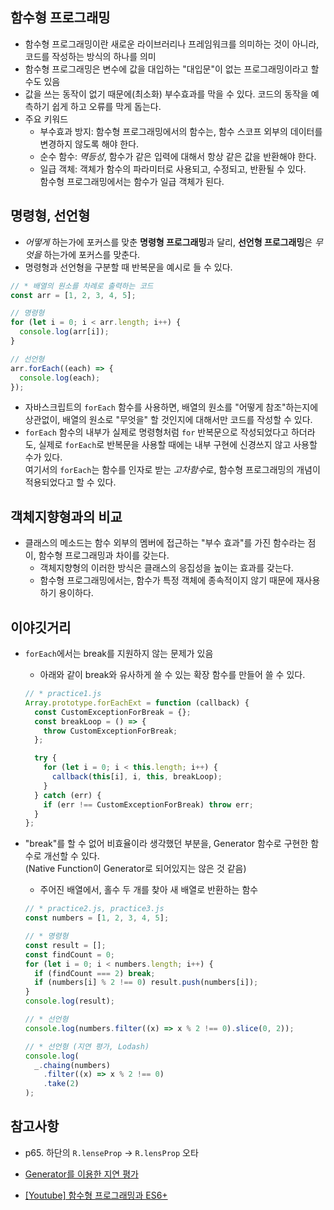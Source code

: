 ## 함수형 프로그래밍

- 함수형 프로그래밍이란 새로운 라이브러리나 프레임워크를 의미하는 것이 아니라, 코드를 작성하는 방식의 하나를 의미
- 함수형 프로그래밍은 변수에 값을 대입하는 "대입문"이 없는 프로그래밍이라고 할 수도 있음
- 값을 쓰는 동작이 없기 때문에(최소화) 부수효과를 막을 수 있다. 코드의 동작을 예측하기 쉽게 하고 오류를 막게 돕는다.
- 주요 키워드
  - 부수효과 방지: 함수형 프로그래밍에서의 함수는, 함수 스코프 외부의 데이터를 변경하지 않도록 해야 한다.
  - 순수 함수: _멱등성_, 함수가 같은 입력에 대해서 항상 같은 값을 반환해야 한다.
  - 일급 객체: 객체가 함수의 파라미터로 사용되고, 수정되고, 반환될 수 있다.  
    함수형 프로그래밍에서는 함수가 일급 객체가 된다.

## 명령형, 선언형

- _어떻게_ 하는가에 포커스를 맞춘 **명령형 프로그래밍**과 달리, **선언형 프로그래밍**은 _무엇을_ 하는가에 포커스를 맞춘다.
- 명령형과 선언형을 구분할 때 반복문을 예시로 들 수 있다.

```js
// * 배열의 원소를 차례로 출력하는 코드
const arr = [1, 2, 3, 4, 5];

// 명령형
for (let i = 0; i < arr.length; i++) {
  console.log(arr[i]);
}

// 선언형
arr.forEach((each) => {
  console.log(each);
});
```

- 자바스크립트의 `forEach` 함수를 사용하면, 배열의 원소를 "어떻게 참조"하는지에 상관없이, 배열의 원소로 "무엇을" 할 것인지에 대해서만 코드를 작성할 수 있다.
- `forEach` 함수의 내부가 실제로 명령형처럼 `for` 반복문으로 작성되었다고 하더라도, 실제로 `forEach`로 반복문을 사용할 때에는 내부 구현에 신경쓰지 않고 사용할 수가 있다.  
  여기서의 `forEach`는 함수를 인자로 받는 *고차함수*로, 함수형 프로그래밍의 개념이 적용되었다고 할 수 있다.

## 객체지향형과의 비교

- 클래스의 메소드는 함수 외부의 멤버에 접근하는 "부수 효과"를 가진 함수라는 점이, 함수형 프로그래밍과 차이를 갖는다.
  - 객체지향형의 이러한 방식은 클래스의 응집성을 높이는 효과를 갖는다.
  - 함수형 프로그래밍에서는, 함수가 특정 객체에 종속적이지 않기 때문에 재사용하기 용이하다.

## 이야깃거리

- `forEach`에서는 break를 지원하지 않는 문제가 있음

  - 아래와 같이 break와 유사하게 쓸 수 있는 확장 함수를 만들어 쓸 수 있다.

  ```js
  // * practice1.js
  Array.prototype.forEachExt = function (callback) {
    const CustomExceptionForBreak = {};
    const breakLoop = () => {
      throw CustomExceptionForBreak;
    };

    try {
      for (let i = 0; i < this.length; i++) {
        callback(this[i], i, this, breakLoop);
      }
    } catch (err) {
      if (err !== CustomExceptionForBreak) throw err;
    }
  };
  ```

- "break"를 할 수 없어 비효율이라 생각했던 부분을, Generator 함수로 구현한 함수로 개선할 수 있다.  
  (Native Function이 Generator로 되어있지는 않은 것 같음)

  - 주어진 배열에서, 홀수 두 개를 찾아 새 배열로 반환하는 함수

  ```js
  // * practice2.js, practice3.js
  const numbers = [1, 2, 3, 4, 5];

  // * 명령형
  const result = [];
  const findCount = 0;
  for (let i = 0; i < numbers.length; i++) {
    if (findCount === 2) break;
    if (numbers[i] % 2 !== 0) result.push(numbers[i]);
  }
  console.log(result);

  // * 선언형
  console.log(numbers.filter((x) => x % 2 !== 0).slice(0, 2));

  // * 선언형 (지연 평가, Lodash)
  console.log(
    _.chaing(numbers)
      .filter((x) => x % 2 !== 0)
      .take(2)
  );
  ```

## 참고사항

- p65. 하단의 `R.lenseProp` -> `R.lensProp` 오타

- [Generator를 이용한 지연 평가](https://armadillo-dev.github.io/javascript/whit-is-lazy-evaluation/)
- [[Youtube] 함수형 프로그래밍과 ES6+](https://www.youtube.com/watch?v=4sO0aWTd3yc)
